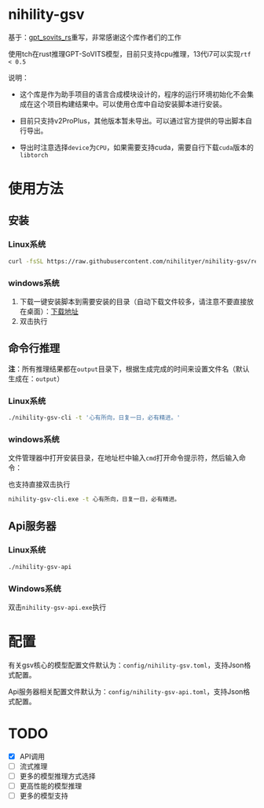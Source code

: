 # nihility-gsv

基于：[gpt_sovits_rs](https://github.com/second-state/gpt_sovits_rs)重写，非常感谢这个库作者们的工作

使用tch在rust推理GPT-SoVITS模型，目前只支持cpu推理，13代i7可以实现`rtf < 0.5`

说明：

- 这个库是作为助手项目的语言合成模块设计的，程序的运行环境初始化不会集成在这个项目构建结果中。可以使用仓库中自动安装脚本进行安装。

- 目前只支持v2ProPlus，其他版本暂未导出。可以通过官方提供的导出脚本自行导出。

- 导出时注意选择`device`为`CPU`，如果需要支持cuda，需要自行下载`cuda`版本的`libtorch`

# 使用方法

## 安装

### Linux系统

```bash
curl -fsSL https://raw.githubusercontent.com/nihilityer/nihility-gsv/refs/heads/main/install.sh | bash
```

### windows系统

1. 下载一键安装脚本到需要安装的目录（自动下载文件较多，请注意不要直接放在桌面）：[下载地址](https://raw.githubusercontent.com/nihilityer/nihility-gsv/refs/heads/main/install.bat)
2. 双击执行

## 命令行推理

**注**：所有推理结果都在`output`目录下，根据生成完成的时间来设置文件名（默认生成在：`output`）

### Linux系统

```bash
./nihility-gsv-cli -t '心有所向，日复一日，必有精进。'
```

### windows系统

文件管理器中打开安装目录，在地址栏中输入`cmd`打开命令提示符，然后输入命令：

也支持直接双击执行

```cmd
nihility-gsv-cli.exe -t 心有所向，日复一日，必有精进。
```

## Api服务器

### Linux系统

```bash
./nihility-gsv-api
```

### Windows系统

双击`nihility-gsv-api.exe`执行

# 配置

有关gsv核心的模型配置文件默认为：`config/nihility-gsv.toml`，支持Json格式配置。

Api服务器相关配置文件默认为：`config/nihility-gsv-api.toml`，支持Json格式配置。

# TODO

- [x] API调用
- [ ] 流式推理
- [ ] 更多的模型推理方式选择
- [ ] 更高性能的模型推理
- [ ] 更多的模型支持
